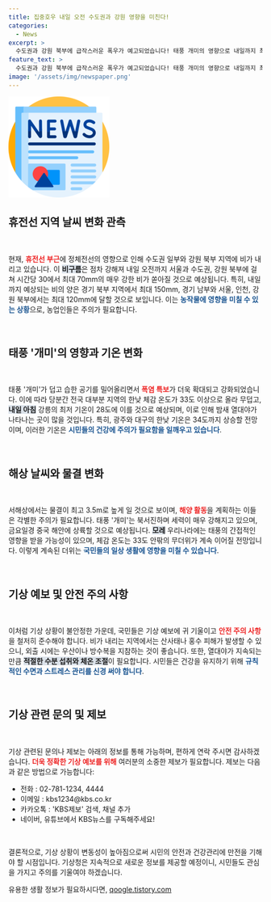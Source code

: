 ```yaml
---
title: 집중호우 내일 오전 수도권과 강원 영향을 미친다!
categories:
  - News
excerpt: >
  수도권과 강원 북부에 급작스러운 폭우가 예고되었습니다! 태풍 개미의 영향으로 내일까지 최대 150mm 이상의 비와 34도에 달하는 폭염이 동시에 찾아온다고 합니다. 열대야와 함께한 무더위, 당신은 준비되셨나요?
feature_text: >
  수도권과 강원 북부에 급작스러운 폭우가 예고되었습니다! 태풍 개미의 영향으로 내일까지 최대 150mm 이상의 비와 34도에 달하는 폭염이 동시에 찾아온다고 합니다. 열대야와 함께한 무더위, 당신은 준비되셨나요?
image: '/assets/img/newspaper.png'
---
```


<p><img src="/assets/img/newspaper.png" alt="kimp 속보" /></p>

<h2 data-ke-size="size26">휴전선 지역 날씨 변화 관측</h2>

<p data-ke-size="size16">&nbsp;</p>

<p>현재, <b><span style="color: #ee2323;">휴전선 부근</span></b>에 정체전선의 영향으로 인해 수도권 일부와 강원 북부 지역에 비가 내리고 있습니다. 이 <b><span style="background-color: #21538527;">비구름</span></b>은 점차 강해져 내일 오전까지 서울과 수도권, 강원 북부에 걸쳐 시간당 30에서 최대 70mm의 매우 강한 비가 쏟아질 것으로 예상됩니다. 특히, 내일까지 예상되는 비의 양은 경기 북부 지역에서 최대 150mm, 경기 남부와 서울, 인천, 강원 북부에서는 최대 120mm에 달할 것으로 보입니다. 이는 <b><span style="color: #1a5490;">농작물에 영향을 미칠 수 있는 상황</span></b>으로, 농업인들은 주의가 필요합니다.</p>

<p data-ke-size="size16">&nbsp;</p>

<h2 data-ke-size="size26">태풍 '개미'의 영향과 기온 변화</h2>

<p data-ke-size="size16">&nbsp;</p>

<p>태풍 '개미'가 덥고 습한 공기를 밀어올리면서 <b><span style="color: #ee2323;">폭염 특보</span></b>가 더욱 확대되고 강화되었습니다. 이에 따라 당분간 전국 대부분 지역의 한낮 체감 온도가 33도 이상으로 올라 무덥고, <b><span style="background-color: #21538527;">내일 아침</span></b> 강릉의 최저 기온이 28도에 이를 것으로 예상되며, 이로 인해 밤새 열대야가 나타나는 곳이 많을 것입니다. 특히, 광주와 대구의 한낮 기온은 34도까지 상승할 전망이며, 이러한 기온은 <b><span style="color: #1a5490;">시민들의 건강에 주의가 필요함을 일깨우고 있습니다</span></b>.</p>

<p data-ke-size="size16">&nbsp;</p>

<h2 data-ke-size="size26">해상 날씨와 물결 변화</h2>

<p data-ke-size="size16">&nbsp;</p>

<p>서해상에서는 물결이 최고 3.5m로 높게 일 것으로 보이며, <b><span style="color: #ee2323;">해양 활동</span></b>을 계획하는 이들은 각별한 주의가 필요합니다. 태풍 '개미'는 북서진하며 세력이 매우 강해지고 있으며, 금요일경 중국 해안에 상륙할 것으로 예상됩니다. <b><span style="background-color: #21538527;">모레</span></b> 우리나라에는 태풍의 간접적인 영향을 받을 가능성이 있으며, 체감 온도는 33도 안팎의 무더위가 계속 이어질 전망입니다. 이렇게 계속된 더위는 <b><span style="color: #1a5490;">국민들의 일상 생활에 영향을 미칠 수 있습니다</span></b>.</p>

<p data-ke-size="size16">&nbsp;</p>

<h2 data-ke-size="size26">기상 예보 및 안전 주의 사항</h2>

<p data-ke-size="size16">&nbsp;</p>

<p>이처럼 기상 상황이 불안정한 가운데, 국민들은 기상 예보에 귀 기울이고 <b><span style="color: #ee2323;">안전 주의 사항</span></b>을 철저히 준수해야 합니다. 비가 내리는 지역에서는 산사태나 홍수 피해가 발생할 수 있으니, 외출 시에는 우산이나 방수복을 지참하는 것이 좋습니다. 또한, 열대야가 지속되는 만큼 <b><span style="background-color: #21538527;">적절한 수분 섭취와 체온 조절</span></b>이 필요합니다. 시민들은 건강을 유지하기 위해 <b><span style="color: #1a5490;">규칙적인 수면과 스트레스 관리를 신경 써야 합니다</span></b>.</p>

<p data-ke-size="size16">&nbsp;</p>

<h2 data-ke-size="size26">기상 관련 문의 및 제보</h2>

<p data-ke-size="size16">&nbsp;</p>

<p>기상 관련된 문의나 제보는 아래의 정보를 통해 가능하며, 편하게 연락 주시면 감사하겠습니다. <b><span style="color: #ee2323;">더욱 정확한 기상 예보를 위해</span></b> 여러분의 소중한 제보가 필요합니다. 제보는 다음과 같은 방법으로 가능합니다:</p>

<ul>
    <li>전화 : 02-781-1234, 4444</li>
    <li>이메일 : kbs1234@kbs.co.kr</li>
    <li>카카오톡 : 'KBS제보' 검색, 채널 추가</li>
    <li>네이버, 유튜브에서 KBS뉴스를 구독해주세요!</li>
</ul>

<p data-ke-size="size16">&nbsp;</p>

<p>결론적으로, 기상 상황이 변동성이 높아짐으로써 시민의 안전과 건강관리에 만전을 기해야 할 시점입니다. 기상청은 지속적으로 새로운 정보를 제공할 예정이니, 시민들도 관심을 가지고 주의를 기울여야 하겠습니다.</p>
유용한 생활 정보가 필요하시다면, <a href="https://qoogle.tistory.com" rel="dofollow">qoogle.tistory.com</a>


